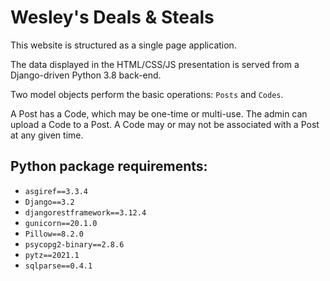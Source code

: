 # Wesley's Deals & Steals


This website is structured as a single page application. 

The data displayed in the HTML/CSS/JS presentation is served from a Django-driven Python 3.8 back-end.

Two model objects perform the basic operations: `Posts` and `Codes`. 

A Post has a Code, which may be one-time or multi-use.
The admin can upload a Code to a Post.
A Code may or may not be associated with a Post at any given time.


## Python package requirements:

- `asgiref==3.3.4`
- `Django==3.2`
- `djangorestframework==3.12.4`
- `gunicorn==20.1.0`
- `Pillow==8.2.0`
- `psycopg2-binary==2.8.6`
- `pytz==2021.1`
- `sqlparse==0.4.1`

